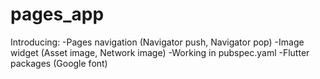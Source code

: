 # pages_app

 Introducing: 
    -Pages navigation (Navigator push, Navigator pop)
    -Image widget (Asset image, Network image)
    -Working in pubspec.yaml
    -Flutter packages (Google font)